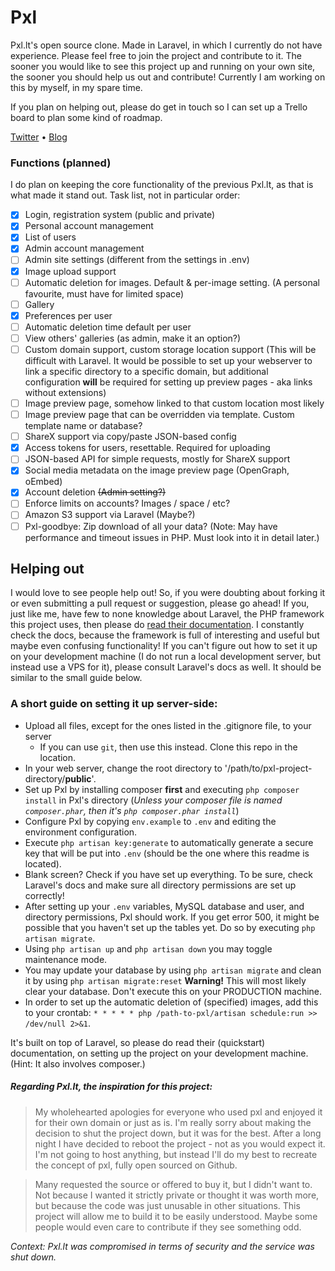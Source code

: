 # Pxl
Pxl.lt's open source clone. Made in Laravel, in which I currently do not have experience.
Please feel free to join the project and contribute to it. The sooner you would like
to see this project up and running on your own site, the sooner you should help us out
and contribute! Currently I am working on this by myself, in my spare time.

If you plan on helping out, please do get in touch so I can set up a Trello board to plan some kind of roadmap.

[Twitter](https://twitter.com/MaxKorlaar) &bull; [Blog](https://maxkorlaar.com/blog)

### Functions (planned)
I do plan on keeping the core functionality of the previous Pxl.lt, as that is what made it stand out.
Task list, not in particular order:
- [x] Login, registration system (public and private)
- [x] Personal account management
- [x] List of users
- [x] Admin account management
- [ ] Admin site settings (different from the settings in .env)
- [x] Image upload support
- [ ] Automatic deletion for images. Default & per-image setting. (A personal favourite, must have for limited space)
- [ ] Gallery
- [x] Preferences per user
- [ ] Automatic deletion time default per user
- [ ] View others' galleries (as admin, make it an option?)
- [ ] Custom domain support, custom storage location support (This will be difficult with Laravel.
It would be possible to set up your webserver to link a specific directory to a specific domain,
but additional configuration **will** be required for setting up preview pages - aka links without extensions)
- [ ] Image preview page, somehow linked to that custom location most likely
- [ ] Image preview page that can be overridden via template. Custom template name or database?
- [ ] ShareX support via copy/paste JSON-based config
- [x] Access tokens for users, resettable. Required for uploading
- [ ] JSON-based API for simple requests, mostly for ShareX support
- [x] Social media metadata on the image preview page (OpenGraph, oEmbed)
- [x] Account deletion ~~(Admin setting?)~~
- [ ] Enforce limits on accounts? Images / space / etc?
- [ ] Amazon S3 support via Laravel (Maybe?)
- [ ] Pxl-goodbye: Zip download of all your data? (Note:
May have performance and timeout issues in PHP. Must look into it in detail later.)

## Helping out
I would love to see people help out! So, if you were doubting about forking it or even submitting
a pull request or suggestion, please go ahead!
If you, just like me, have few to none knowledge about Laravel, the PHP framework this project uses,
then please do [read their documentation](https://laravel.com/docs/master). I constantly check the docs, because
the framework is full of interesting and useful but maybe even confusing functionality!
If you can't figure out how to set it up on your development machine (I do not run a local development server,
but instead use a VPS for it), please consult Laravel's docs as well.
It should be similar to the small guide below.

### A short guide on setting it up server-side:
* Upload all files, except for the ones listed in the .gitignore file, to your server
    * If you can use `git`, then use this instead. Clone this repo in the location.
* In your web server, change the root directory to '/path/to/pxl-project-directory/**public**'.
* Set up Pxl by installing composer **first** and executing `php composer install` in Pxl's directory (_Unless your composer
file is named `composer.phar`, then it's `php composer.phar install`_)
* Configure Pxl by copying `env.example` to `.env` and editing the environment configuration.
* Execute `php artisan key:generate` to automatically generate a secure key that will be put into `.env`
(should be the one where this readme is located).
* Blank screen? Check if you have set up everything. To be sure, check Laravel's docs and make sure all directory permissions are set up correctly!
* After setting up your `.env` variables, MySQL database and user, and directory permissions, Pxl should work.
If you get error 500, it might be possible that you haven't set up the tables yet. Do so by executing `php artisan migrate`.
* Using `php artisan up` and `php artisan down` you may toggle maintenance mode.
* You may update your database by using `php artisan migrate` and clean it by using `php artisan migrate:reset` **Warning!** This will most likely clear your database. Don't execute this on your PRODUCTION machine.
* In order to set up the automatic deletion of (specified) images, add this to your crontab: `* * * * * php /path-to-pxl/artisan schedule:run >> /dev/null 2>&1`.

It's built on top of Laravel, so please do read their (quickstart) documentation,
on setting up the project on your development machine. (Hint: It also involves composer.)

##### Regarding Pxl.lt, the inspiration for this project:


>My wholehearted apologies for everyone who used pxl and enjoyed it for their own domain or just as is. I'm really sorry about making the decision to shut the project down, but it was for the best. After a long night I have decided to reboot the project - not as you would expect it. I'm not going to host anything, but instead I'll do my best to recreate the concept of pxl, fully open sourced on Github.

>Many requested the source or offered to buy it, but I didn't want to. Not because I wanted it strictly private or thought it was worth more, but because the code was just unusable in other situations. This project will allow me to build it to be easily understood. Maybe some people would even care to contribute if they see something odd.

_Context: Pxl.lt was compromised in terms of security and the service was shut down._
